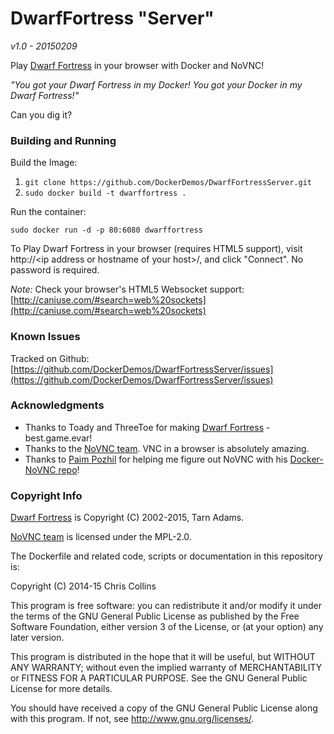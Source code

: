DwarfFortress "Server"
======================

_v1.0 - 20150209_

Play [Dwarf Fortress](http://www.bay12games.com/dwarves/) in your browser with Docker and NoVNC!

_"You got your Dwarf Fortress in my Docker!  You got your Docker in my Dwarf Fortress!"_

Can you dig it?

### Building and Running ###

Build the Image:

1. `git clone https://github.com/DockerDemos/DwarfFortressServer.git`
2. `sudo docker build -t dwarffortress .`

Run the container:


    sudo docker run -d -p 80:6080 dwarffortress

To Play Dwarf Fortress in your browser (requires HTML5 support), visit http://\<ip address or hostname of your host\>/, and click "Connect".  No password is required.


_Note:_ Check your browser's HTML5 Websocket support: [http://caniuse.com/#search=web%20sockets](http://caniuse.com/#search=web%20sockets)

### Known Issues ###

Tracked on Github: [https://github.com/DockerDemos/DwarfFortressServer/issues](https://github.com/DockerDemos/DwarfFortressServer/issues)

### Acknowledgments ###

* Thanks to Toady and ThreeToe for making [Dwarf Fortress](http://www.bay12games.com/dwarves/) - best.game.evar!
* Thanks to the [NoVNC team](https://kanaka.github.io/noVNC/).  VNC in a browser is absolutely amazing.
* Thanks to [Paim Pozhil](https://github.com/paimpozhil) for helping me figure out NoVNC with his [Docker-NoVNC repo](https://github.com/paimpozhil/docker-novnc)!

### Copyright Info ###

[Dwarf Fortress](http://www.bay12games.com/dwarves/) is Copyright (C) 2002-2015, Tarn Adams.

[NoVNC team](https://kanaka.github.io/noVNC/) is licensed under the MPL-2.0.

The Dockerfile and related code, scripts or documentation in this repository is:

Copyright (C) 2014-15 Chris Collins

This program is free software: you can redistribute it and/or modify it under the terms of the GNU General Public License as published by the Free Software Foundation, either version 3 of the License, or (at your option) any later version.

This program is distributed in the hope that it will be useful, but WITHOUT ANY WARRANTY; without even the implied warranty of MERCHANTABILITY or FITNESS FOR A PARTICULAR PURPOSE. See the GNU General Public License for more details.

You should have received a copy of the GNU General Public License along with this program. If not, see http://www.gnu.org/licenses/.

